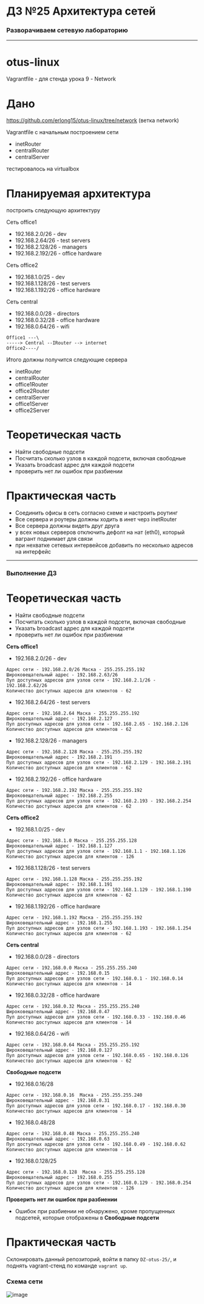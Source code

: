 # ДЗ №25 Архитектура сетей
### Разворачиваем сетевую лабораторию
--------------------------------------------------------------------------------------------

# otus-linux
Vagrantfile - для стенда урока 9 - Network

# Дано
https://github.com/erlong15/otus-linux/tree/network
(ветка network)

Vagrantfile с начальным построением сети
- inetRouter
- centralRouter
- centralServer

тестировалось на virtualbox

# Планируемая архитектура
построить следующую архитектуру

Сеть office1
- 192.168.2.0/26 - dev
- 192.168.2.64/26 - test servers
- 192.168.2.128/26 - managers
- 192.168.2.192/26 - office hardware

Сеть office2
- 192.168.1.0/25 - dev
- 192.168.1.128/26 - test servers
- 192.168.1.192/26 - office hardware

Сеть central
- 192.168.0.0/28 - directors
- 192.168.0.32/28 - office hardware
- 192.168.0.64/26 - wifi

```
Office1 ---\
-----> Central --IRouter --> internet
Office2----/
```
Итого должны получится следующие сервера
- inetRouter
- centralRouter
- office1Router
- office2Router
- centralServer
- office1Server
- office2Server

# Теоретическая часть
- Найти свободные подсети
- Посчитать сколько узлов в каждой подсети, включая свободные
- Указать broadcast адрес для каждой подсети
- проверить нет ли ошибок при разбиении

# Практическая часть
- Соединить офисы в сеть согласно схеме и настроить роутинг
- Все сервера и роутеры должны ходить в инет черз inetRouter
- Все сервера должны видеть друг друга
- у всех новых серверов отключить дефолт на нат (eth0), который вагрант поднимает для связи
- при нехватке сетевых интервейсов добавить по несколько адресов на интерфейс

--------------------------------------------------------------------------------------------
### Выполнение ДЗ

# Теоретическая часть
- Найти свободные подсети
- Посчитать сколько узлов в каждой подсети, включая свободные
- Указать broadcast адрес для каждой подсети
- проверить нет ли ошибок при разбиении

__Сеть office1__

- 192.168.2.0/26 - dev
```
Адрес сети - 192.168.2.0/26 Маска - 255.255.255.192
Широковещательный адрес - 192.168.2.63/26
Пул доступных адресов для узлов сети - 192.168.2.1/26 - 192.168.2.62/26
Количество доступных адресов для клиентов - 62
```

- 192.168.2.64/26 - test servers
```
Адрес сети - 192.168.2.64 Маска - 255.255.255.192
Широковещательный адрес - 192.168.2.127
Пул доступных адресов для узлов сети - 192.168.2.65 - 192.168.2.126
Количество доступных адресов для клиентов - 62
```

- 192.168.2.128/26 - managers
```
Адрес сети - 192.168.2.128 Маска - 255.255.255.192
Широковещательный адрес - 192.168.2.191
Пул доступных адресов для узлов сети - 192.168.2.129 - 192.168.2.191
Количество доступных адресов для клиентов - 62
```

- 192.168.2.192/26 - office hardware
```
Адрес сети - 192.168.2.192 Маска - 255.255.255.192
Широковещательный адрес - 192.168.2.255
Пул доступных адресов для узлов сети - 192.168.2.193 - 192.168.2.254
Количество доступных адресов для клиентов - 62
```

__Сеть office2__

- 192.168.1.0/25 - dev
```
Адрес сети - 192.168.1.0 Маска - 255.255.255.128
Широковещательный адрес - 192.168.1.127
Пул доступных адресов для узлов сети - 192.168.1.1 - 192.168.1.126
Количество доступных адресов для клиентов - 126
```

- 192.168.1.128/26 - test servers
```
Адрес сети - 192.168.1.128 Маска - 255.255.255.192
Широковещательный адрес - 192.168.1.191
Пул доступных адресов для узлов сети - 192.168.1.129 - 192.168.1.190
Количество доступных адресов для клиентов - 62
```

- 192.168.1.192/26 - office hardware
```
Адрес сети - 192.168.1.192 Маска - 255.255.255.192
Широковещательный адрес - 192.168.1.255
Пул доступных адресов для узлов сети - 192.168.1.193 - 192.168.1.254
Количество доступных адресов для клиентов - 62
```

__Сеть central__

- 192.168.0.0/28 - directors
```
Адрес сети - 192.168.0.0 Маска - 255.255.255.240
Широковещательный адрес - 192.168.0.15
Пул доступных адресов для узлов сети - 192.168.0.1 - 192.168.0.14
Количество доступных адресов для клиентов - 14
```

- 192.168.0.32/28 - office hardware
```
Адрес сети - 192.168.0.32 Маска - 255.255.255.240
Широковещательный адрес - 192.168.0.47
Пул доступных адресов для узлов сети - 192.168.0.33 - 192.168.0.46
Количество доступных адресов для клиентов - 14
```

- 192.168.0.64/26 - wifi 
```
Адрес сети - 192.168.0.64 Маска - 255.255.255.192
Широковещательный адрес - 192.168.0.127
Пул доступных адресов для узлов сети - 192.168.0.65 - 192.168.0.126
Количество доступных адресов для клиентов - 62
```

__Свободные подсети__

- 192.168.0.16/28
```
Адрес сети - 192.168.0.16  Маска - 255.255.255.240
Широковещательный адрес - 192.168.0.31
Пул доступных адресов для узлов сети - 192.168.0.17 - 192.168.0.30
Количество доступных адресов для клиентов - 14
```

- 192.168.0.48/28
```
Адрес сети - 192.168.0.48 Маска - 255.255.255.240
Широковещательный адрес - 192.168.0.63
Пул доступных адресов для узлов сети - 192.168.0.49 - 192.168.0.62
Количество доступных адресов для клиентов - 14
```

- 192.168.0.128/25
```
Адрес сети - 192.168.0.128  Маска - 255.255.255.128
Широковещательный адрес - 192.168.0.255
Пул доступных адресов для узлов сети - 192.168.0.129 - 192.168.0.254
Количество доступных адресов для клиентов - 126
```

__Проверить нет ли ошибок при разбиении__

- Ошибок при разбиении не обнаружено, кроме пропущенных подсетей, которые отображены в __Свободные подсети__



# Практическая часть

Склонировать данный репозиторий, войти в папку ```DZ-otus-25/```, и поднять vagrant-стенд по команде ```vagrant up```.

### Схема сети

![image](https://github.com/Rafael-99-spec/DZ-otus-25/blob/master/Scheme.PNG)


